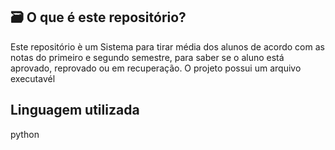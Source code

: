 ## 🗃️ O que é este repositório?
Este repositório è um Sistema para tirar média dos alunos de acordo com as notas do primeiro e segundo semestre, para saber se o aluno está aprovado, reprovado ou em recuperação. O projeto possui um arquivo executavél

## Linguagem utilizada
python
